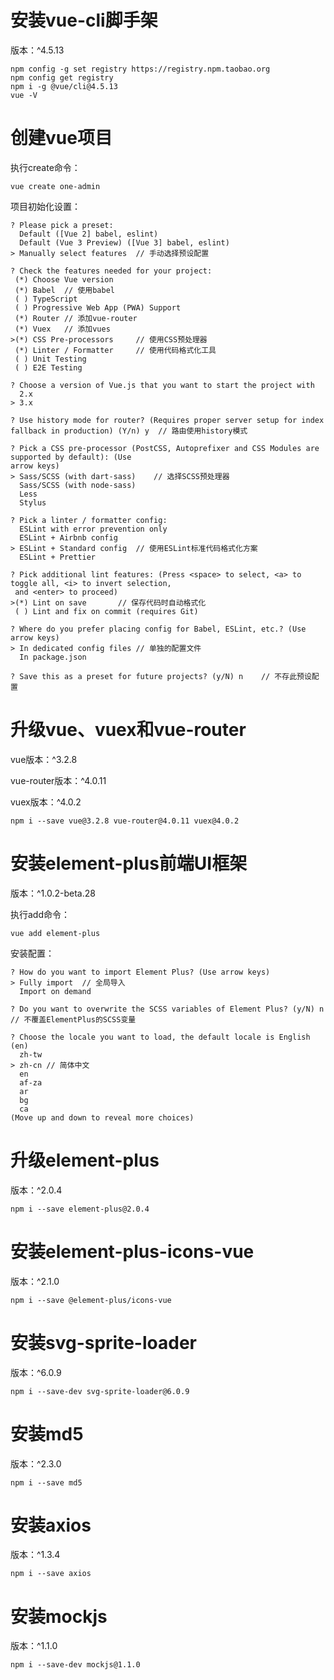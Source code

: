 # 安装vue-cli脚手架

版本：^4.5.13

```shell
npm config -g set registry https://registry.npm.taobao.org
npm config get registry
npm i -g @vue/cli@4.5.13
vue -V
```

# 创建vue项目

执行create命令：

```shell
vue create one-admin
```

项目初始化设置：

```shell
? Please pick a preset:
  Default ([Vue 2] babel, eslint)
  Default (Vue 3 Preview) ([Vue 3] babel, eslint)
> Manually select features	// 手动选择预设配置

? Check the features needed for your project: 
 (*) Choose Vue version
 (*) Babel	// 使用babel
 ( ) TypeScript
 ( ) Progressive Web App (PWA) Support
 (*) Router	// 添加vue-router
 (*) Vuex	// 添加vues
>(*) CSS Pre-processors		// 使用CSS预处理器
 (*) Linter / Formatter		// 使用代码格式化工具
 ( ) Unit Testing
 ( ) E2E Testing

? Choose a version of Vue.js that you want to start the project with
  2.x
> 3.x

? Use history mode for router? (Requires proper server setup for index fallback in production) (Y/n) y	// 路由使用history模式

? Pick a CSS pre-processor (PostCSS, Autoprefixer and CSS Modules are supported by default): (Use
arrow keys)
> Sass/SCSS (with dart-sass)	// 选择SCSS预处理器
  Sass/SCSS (with node-sass)
  Less
  Stylus

? Pick a linter / formatter config:
  ESLint with error prevention only
  ESLint + Airbnb config
> ESLint + Standard config	// 使用ESLint标准代码格式化方案
  ESLint + Prettier

? Pick additional lint features: (Press <space> to select, <a> to toggle all, <i> to invert selection,
 and <enter> to proceed)
>(*) Lint on save		// 保存代码时自动格式化
 ( ) Lint and fix on commit (requires Git)

? Where do you prefer placing config for Babel, ESLint, etc.? (Use arrow keys)
> In dedicated config files	// 单独的配置文件
  In package.json

? Save this as a preset for future projects? (y/N) n	// 不存此预设配置
```

# 升级vue、vuex和vue-router

vue版本：^3.2.8

vue-router版本：^4.0.11

vuex版本：^4.0.2

```shell
npm i --save vue@3.2.8 vue-router@4.0.11 vuex@4.0.2
```

# 安装element-plus前端UI框架

版本：^1.0.2-beta.28

执行add命令：

```shell
vue add element-plus
```

安装配置：

```shell
? How do you want to import Element Plus? (Use arrow keys)
> Fully import	// 全局导入
  Import on demand

? Do you want to overwrite the SCSS variables of Element Plus? (y/N) n	// 不覆盖ElementPlus的SCSS变量

? Choose the locale you want to load, the default locale is English (en)
  zh-tw
> zh-cn	// 简体中文
  en
  af-za
  ar
  bg
  ca
(Move up and down to reveal more choices)
```

# 升级element-plus

版本：^2.0.4

```shell
npm i --save element-plus@2.0.4
```

# 安装element-plus-icons-vue

版本：^2.1.0

```shell
npm i --save @element-plus/icons-vue
```

# 安装svg-sprite-loader

版本：^6.0.9

```shell
npm i --save-dev svg-sprite-loader@6.0.9
```

# 安装md5

版本：^2.3.0

```shell
npm i --save md5
```

# 安装axios

版本：^1.3.4

```shell
npm i --save axios
```

# 安装mockjs

版本：^1.1.0

```
npm i --save-dev mockjs@1.1.0
```

